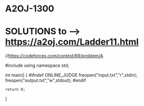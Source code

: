 # A2OJ-1300
# SOLUTIONS to --> https://a2oj.com/Ladder11.html

//https://codeforces.com/contest/69/problem/A

#include <iostream>
using namespace std;

int main()
{
    #ifndef ONLINE_JUDGE
    freopen("input.txt","r",stdin);
    freopen("output.txt","w",stdout);
    #endif
    
    
    return 0;
}